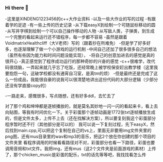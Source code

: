 ### Hi there 👋

<!--
**XINDENG123456/XINDENG123456** is a ✨ _special_ ✨ repository because its `README.md` (this file) appears on your GitHub profile.

Here are some ideas to get you started:

- 🔭 I’m currently working on ...
- 🌱 I’m currently learning ...
- 👯 I’m looking to collaborate on ...
- 🤔 I’m looking for help with ...
- 💬 Ask me about ...
- 📫 How to reach me: ...
- 😄 Pronouns: ...
- ⚡ Fun fact: ...
-->
-这里是XINDENG1223456的c++大作业资料
-以及一些大作业的写的过程
-有跟着学的足迹
-有一些上传的历史记录
-从下载easyX到绘制一个可随鼠标移动的圆
-从写井字棋到绘制一个可以自己操作移动的人物
-从写敌人类，子弹类，到生成一个完整的看起来运行还不错程序，每一步都不容易
-虽然是跟着VoidmatrixHealthcliff（大V老师）写的（跟着抄在所难免）
-但是学了好多好多，也逐渐理解了做一个小游戏的运行机制
-中间自己还加了很多很多自己的想法（虽然有些因为能力和时间问题没能实现），
-将自己的创意加进去的感觉是真的很开心
-真正感觉到了程序成功运行的那种奇妙的兴奋的感觉
-c++很难学，改代码很烧脑，一弄起来就几乎忘了吃饭，还经常晚上被学校保安赶出教学楼（这里我要抱怨一句，这破学校都没有通宵自习室，是真tm的烦）
-但是最终还是完成了这么一份成品，我能很自豪的说我可以很清楚地讲出这份代码的大部分逻辑（少部分还没有学直接copy的）

-一路走来，感慨很多，写点随想，还有好多ddl，去忙去了

对了那个鸡和坤坤都是逐帧播放的，就是莫名其妙地一闪一闪的看起来卡，看上去向贴图，等我有时间优化一下。关于彩蛋那个逐帧动画是1772张txt逐帧播放生成的，但是文件太多，上传不上去（还在找解决方案），所以要复刻我这个彩蛋部分程序暂时还不行（其他部分是可以的）
我可以说一下复刻过程，先下easyX，然后找到main.cpp,可以把这个复制在自己的vs上，里面无非要用img文件夹里的png图，还有mus目录里的wav和mp3的音乐，把这2个放在你创建的那个项目的文件夹里
看程序调用的时候看看路径对不对，彩蛋部分也看一下路径，彩蛋也要调用音频和txt文件。我把img，还有mus（这2个文件夹是前面游戏的素材）上传了，那个chicken_music是彩蛋的配乐，txt的话先等等吧，我找找看怎么传

